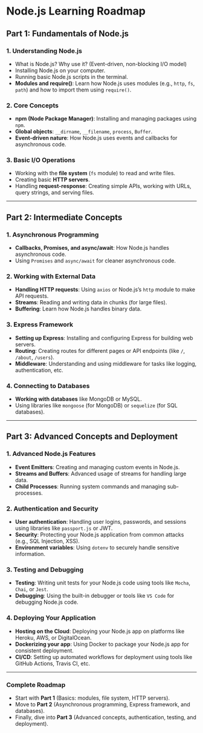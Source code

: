 # Node.js Learning Roadmap

## Part 1: Fundamentals of Node.js

### 1. Understanding Node.js

- What is Node.js? Why use it? (Event-driven, non-blocking I/O model)
- Installing Node.js on your computer.
- Running basic Node.js scripts in the terminal.
- **Modules and require()**: Learn how Node.js uses modules (e.g., `http`, `fs`, `path`) and how to import them using `require()`.

### 2. Core Concepts

- **npm (Node Package Manager)**: Installing and managing packages using `npm`.
- **Global objects**: `__dirname`, `__filename`, `process`, `Buffer`.
- **Event-driven nature**: How Node.js uses events and callbacks for asynchronous code.

### 3. Basic I/O Operations

- Working with the **file system** (`fs` module) to read and write files.
- Creating basic **HTTP servers**.
- Handling **request-response**: Creating simple APIs, working with URLs, query strings, and serving files.

---

## Part 2: Intermediate Concepts

### 1. Asynchronous Programming

- **Callbacks, Promises, and async/await**: How Node.js handles asynchronous code.
- Using `Promises` and `async/await` for cleaner asynchronous code.

### 2. Working with External Data

- **Handling HTTP requests**: Using `axios` or Node.js’s `http` module to make API requests.
- **Streams**: Reading and writing data in chunks (for large files).
- **Buffering**: Learn how Node.js handles binary data.

### 3. Express Framework

- **Setting up Express**: Installing and configuring Express for building web servers.
- **Routing**: Creating routes for different pages or API endpoints (like `/`, `/about`, `/users`).
- **Middleware**: Understanding and using middleware for tasks like logging, authentication, etc.

### 4. Connecting to Databases

- **Working with databases** like MongoDB or MySQL.
- Using libraries like `mongoose` (for MongoDB) or `sequelize` (for SQL databases).

---

## Part 3: Advanced Concepts and Deployment

### 1. Advanced Node.js Features

- **Event Emitters**: Creating and managing custom events in Node.js.
- **Streams and Buffers**: Advanced usage of streams for handling large data.
- **Child Processes**: Running system commands and managing sub-processes.

### 2. Authentication and Security

- **User authentication**: Handling user logins, passwords, and sessions using libraries like `passport.js` or JWT.
- **Security**: Protecting your Node.js application from common attacks (e.g., SQL Injection, XSS).
- **Environment variables**: Using `dotenv` to securely handle sensitive information.

### 3. Testing and Debugging

- **Testing**: Writing unit tests for your Node.js code using tools like `Mocha`, `Chai`, or `Jest`.
- **Debugging**: Using the built-in debugger or tools like `VS Code` for debugging Node.js code.

### 4. Deploying Your Application

- **Hosting on the Cloud**: Deploying your Node.js app on platforms like Heroku, AWS, or DigitalOcean.
- **Dockerizing your app**: Using Docker to package your Node.js app for consistent deployment.
- **CI/CD**: Setting up automated workflows for deployment using tools like GitHub Actions, Travis CI, etc.

---

### Complete Roadmap

- Start with **Part 1** (Basics: modules, file system, HTTP servers).
- Move to **Part 2** (Asynchronous programming, Express framework, and databases).
- Finally, dive into **Part 3** (Advanced concepts, authentication, testing, and deployment).
